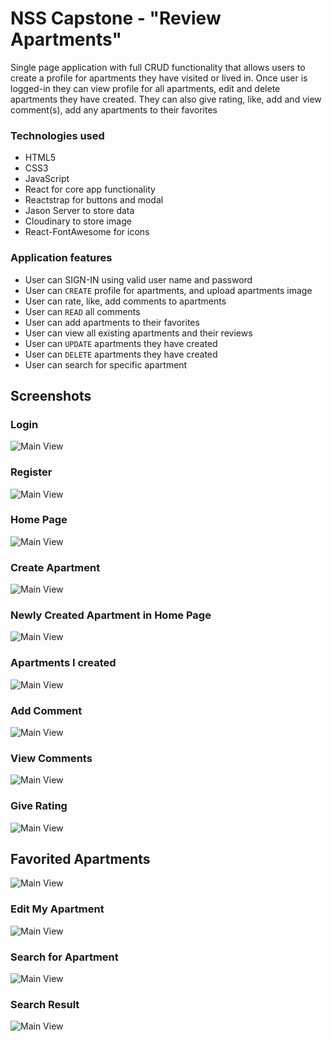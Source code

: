 # NSS Capstone - "Review Apartments"
Single page application with full CRUD functionality that allows users to create a profile for apartments they have visited or lived in. Once user is logged-in they can view profile for all apartments, edit and delete apartments they have created. They can also give rating, like, add and view comment(s), add any apartments to their favorites
### Technologies used
* HTML5
* CSS3
* JavaScript
* React for core app functionality
* Reactstrap for buttons and modal
* Jason Server to store data
* Cloudinary to store image
* React-FontAwesome for icons
### Application features
* User can SIGN-IN using valid user name and password
* User can `CREATE` profile for apartments, and upload apartments image
* User can rate, like, add comments to apartments
* User can `READ` all comments
* User can add apartments to their favorites
* User can view all existing apartments and their reviews
* User can `UPDATE` apartments they have created
* User can `DELETE` apartments they have created
* User can search for specific apartment
## Screenshots
### Login
![Main View](https://raw.githubusercontent.com/yitbarekgitore/Frontend_Capstone/master/src/screenshots/Login.PNG)
### Register
![Main View](https://raw.githubusercontent.com/yitbarekgitore/Frontend_Capstone/master/src/screenshots/register.PNG)
### Home Page
![Main View](https://raw.githubusercontent.com/yitbarekgitore/Frontend_Capstone/master/src/screenshots/_mainView.PNG)
### Create Apartment
![Main View](https://raw.githubusercontent.com/yitbarekgitore/Frontend_Capstone/master/src/screenshots/uploadImage.PNG)
### Newly Created Apartment in Home Page
![Main View](https://raw.githubusercontent.com/yitbarekgitore/Frontend_Capstone/master/src/screenshots/newApartment.PNG)
### Apartments I created
![Main View](https://raw.githubusercontent.com/yitbarekgitore/Frontend_Capstone/master/src/screenshots/AptICreated.png)
### Add Comment
![Main View](https://raw.githubusercontent.com/yitbarekgitore/Frontend_Capstone/master/src/screenshots/AddingComment.PNG)
### View Comments
![Main View](https://raw.githubusercontent.com/yitbarekgitore/Frontend_Capstone/master/src/screenshots/viewComments.PNG)
### Give Rating
![Main View](https://raw.githubusercontent.com/yitbarekgitore/Frontend_Capstone/master/src/screenshots/rating.png)
## Favorited Apartments
![Main View](https://raw.githubusercontent.com/yitbarekgitore/Frontend_Capstone/master/src/screenshots/favoritedApartments.png)
### Edit My Apartment
![Main View](https://raw.githubusercontent.com/yitbarekgitore/Frontend_Capstone/master/src/screenshots/EditApartment.PNG)
### Search for Apartment
![Main View](https://raw.githubusercontent.com/yitbarekgitore/Frontend_Capstone/master/src/screenshots/searchForApt.PNG)
### Search Result
![Main View](https://raw.githubusercontent.com/yitbarekgitore/Frontend_Capstone/master/src/screenshots/searchResult.png)
